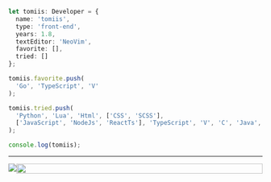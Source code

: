 ```ts
let tomiis: Developer = {
  name: 'tomiis',
  type: 'front-end',
  years: 1.8,
  textEditor: 'NeoVim',
  favorite: [],
  tried: []
};

tomiis.favorite.push(
  'Go', 'TypeScript', 'V'
);

tomiis.tried.push(
  'Python', 'Lua', 'Html', ['CSS', 'SCSS'], 
  ['JavaScript', 'NodeJs', 'ReactTs'], 'TypeScript', 'V', 'C', 'Java', 'Batch', 'GoLang'
);

console.log(tomiis);
```
*****

<div style="display: flex; justify-content: space-around; position: relative">

<img src="https://github-readme-streak-stats.herokuapp.com?user=tomiis4&theme=radical&hide_border=true&date_format=M%20j%5B%2C%20Y%5D">
<img style="height: 100%" src="https://github-readme-stats.vercel.app/api/top-langs/?username=tomiis4&layout=compact&count_private=true&show_icons=true&theme=radical">
  
</div>
